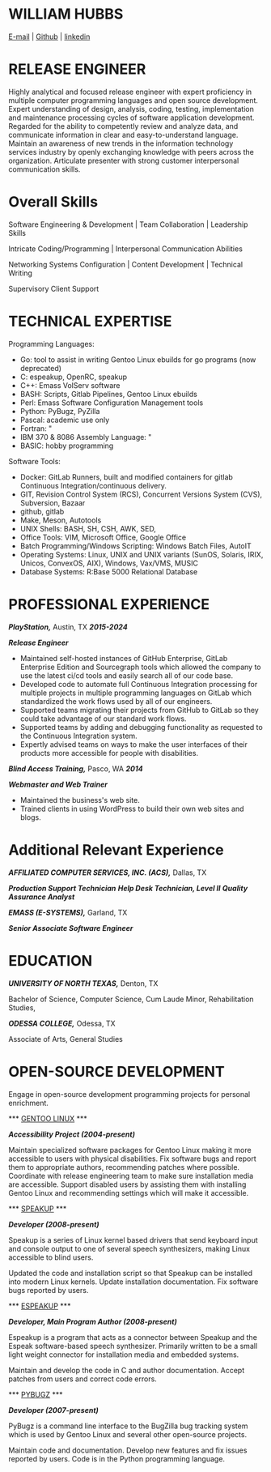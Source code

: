 # WILLIAM HUBBS

[E-mail](w.d.hubbs@gmail.com) | [Github](https://github.com/williamh) | [linkedin](https://linkedin.com/in/williamhubbs)

# RELEASE ENGINEER

Highly analytical and focused release engineer with expert proficiency in
multiple computer programming languages and open source development. Expert
understanding of design, analysis, coding, testing, implementation and
maintenance processing cycles of software application development.  Regarded for
the ability to competently review and analyze data, and communicate information
in clear and easy-to-understand language. Maintain an awareness of new
trends in the information technology services industry by openly exchanging
knowledge with peers across the organization. Articulate presenter with
strong customer interpersonal communication skills.

# Overall Skills

Software Engineering & Development | Team Collaboration | Leadership Skills

Intricate Coding/Programming | Interpersonal Communication Abilities

Networking Systems Configuration | Content Development | Technical Writing

Supervisory Client Support

# TECHNICAL EXPERTISE

Programming Languages:

- Go: tool to assist in writing Gentoo Linux ebuilds for go programs (now deprecated)
- C: espeakup, OpenRC, speakup
- C++: Emass VolServ software
- BASH: Scripts, Gitlab Pipelines, Gentoo Linux ebuilds
- Perl: Emass Software Configuration Management tools
- Python: PyBugz, PyZilla
- Pascal: academic use only
- Fortran: "
- IBM 370 & 8086 Assembly Language: "
- BASIC: hobby programming

Software Tools:

- Docker: GitLab Runners, built and modified containers for gitlab Continuous Integration/continuous delivery.
- GIT, Revision Control System (RCS), Concurrent Versions System (CVS), Subversion, Bazaar
- github, gitlab
- Make, Meson, Autotools
- UNIX Shells: BASH, SH, CSH, AWK, SED,
- Office Tools: VIM, Microsoft Office, Google Office
- Batch Programming/Windows Scripting: Windows Batch Files, AutoIT
- Operating Systems: Linux, UNIX and UNIX variants (SunOS, Solaris, IRIX, Unicos, ConvexOS, AIX), Windows, Vax/VMS, MUSIC
- Database Systems: R:Base 5000 Relational Database

# PROFESSIONAL EXPERIENCE

***PlayStation,*** Austin, TX ***2015-2024***

***Release Engineer***

- Maintained self-hosted instances of GitHub Enterprise, GitLab Enterprise Edition and Sourcegraph tools which allowed the company to use the latest ci/cd tools and easily search all of our code base.
- Developed code to automate full Continuous Integration processing for multiple projects in multiple programming languages on GitLab which standardized the work flows used by all of our engineers.
- Supported teams migrating their projects from GitHub to GitLab so they could take advantage of our standard work flows.
- Supported teams by adding and debugging functionality as requested to the Continuous Integration system.
- Expertly advised teams on ways to make the user interfaces of their products more accessible for people with disabilities.

***Blind Access Training,*** Pasco, WA ***2014***

***Webmaster and Web Trainer***

- Maintained the business's web site.
- Trained clients in using WordPress to build their own web sites and blogs.

# Additional Relevant Experience

***AFFILIATED COMPUTER SERVICES, INC. (ACS),*** Dallas, TX

***Production Support Technician***
***Help Desk Technician, Level II***
***Quality Assurance Analyst***

***EMASS (E-SYSTEMS),*** Garland, TX

***Senior Associate Software Engineer***

# EDUCATION

***UNIVERSITY OF NORTH TEXAS,*** Denton, TX

Bachelor of Science, Computer Science, Cum Laude
Minor, Rehabilitation Studies,

***ODESSA COLLEGE,*** Odessa, TX

Associate of Arts, General Studies

# OPEN-SOURCE DEVELOPMENT

Engage in open-source development programming projects for personal enrichment.

*** [GENTOO LINUX](https://www.gentoo.org/) ***

***Accessibility Project (2004-present)***

Maintain specialized software packages for Gentoo Linux making it more accessible to users with physical disabilities.
Fix software bugs and report them to appropriate authors, recommending patches where possible.
Coordinate with release engineering team to make sure installation media are accessible.
Support disabled users by assisting them with installing Gentoo Linux and recommending settings which will make it accessible.

*** [SPEAKUP](https://linux-speakup.org/) ***

***Developer (2008-present)***

Speakup is a series of Linux kernel based drivers that send keyboard input and
console output to one of several speech synthesizers, making Linux accessible
to blind users.

Updated the code and installation script so that Speakup can be installed into modern Linux kernels.
Update installation documentation.
Fix software bugs reported by users.

*** [ESPEAKUP](https://www.github.com/linux-speakup/espeakup) ***

***Developer, Main Program Author (2008-present)***

Espeakup is a program that acts as a connector between Speakup and the Espeak software-based speech synthesizer.
Primarily written to be a small light weight connector for installation media and embedded systems.

Maintain and develop the code in C and author documentation.
Accept patches from users and correct code errors.

*** [PYBUGZ](https://www.github.com/williamh/pybugz) ***

***Developer (2007-present)***

PyBugz is a command line interface to the BugZilla bug tracking system which is used by Gentoo Linux and several other open-source projects.

Maintain code and documentation.
Develop new features and fix issues reported by users.
Code is in the Python programming language.

